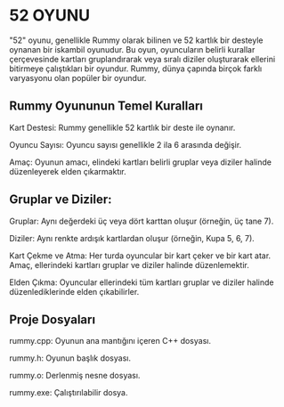 # 52 OYUNU
"52" oyunu, genellikle Rummy olarak bilinen ve 52 kartlık bir desteyle oynanan bir iskambil oyunudur. Bu oyun, oyuncuların belirli kurallar çerçevesinde kartları gruplandırarak veya sıralı diziler oluşturarak ellerini bitirmeye çalıştıkları bir oyundur. Rummy, dünya çapında birçok farklı varyasyonu olan popüler bir oyundur.

## Rummy Oyununun Temel Kuralları
Kart Destesi: Rummy genellikle 52 kartlık bir deste ile oynanır.

Oyuncu Sayısı: Oyuncu sayısı genellikle 2 ila 6 arasında değişir.

Amaç: Oyunun amacı, elindeki kartları belirli gruplar veya diziler halinde düzenleyerek elden çıkarmaktır.

## Gruplar ve Diziler:

Gruplar: Aynı değerdeki üç veya dört karttan oluşur (örneğin, üç tane 7).

Diziler: Aynı renkte ardışık kartlardan oluşur (örneğin, Kupa 5, 6, 7).

Kart Çekme ve Atma: Her turda oyuncular bir kart çeker ve bir kart atar. Amaç, ellerindeki kartları gruplar ve diziler halinde düzenlemektir.

Elden Çıkma: Oyuncular ellerindeki tüm kartları gruplar ve diziler halinde düzenlediklerinde elden çıkabilirler.

## Proje Dosyaları

rummy.cpp: Oyunun ana mantığını içeren C++ dosyası.

rummy.h: Oyunun başlık dosyası.

rummy.o: Derlenmiş nesne dosyası.

rummy.exe: Çalıştırılabilir dosya.
